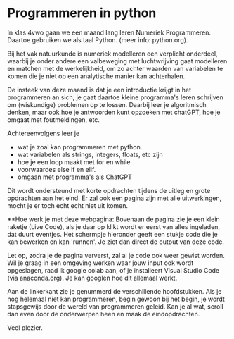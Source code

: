 # Programmeren in python

In klas 4vwo gaan we een maand lang leren Numeriek Programmeren. Daartoe gebruiken we als taal Python. (meer info: python.org).

Bij het vak natuurkunde is numeriek modelleren een verplicht onderdeel, waarbij je onder andere een valbeweging met luchtwrijving gaat modelleren en matchen met de werkelijkheid, om zo achter waarden van variabelen te komen die je niet op een analytische manier kan achterhalen.

De insteek van deze maand is dat je een introductie krijgt in het programmeren an sich, je gaat daartoe kleine programma's leren schrijven om (wiskundige) problemen op te lossen. Daarbij leer je algoritmisch denken, maar ook hoe je antwoorden kunt opzoeken met chatGPT, hoe je omgaat met foutmeldingen, etc.

Achtereenvolgens leer je 
- wat je zoal kan programmeren met python.
- wat variabelen als strings, integers, floats, etc zijn
- hoe je een loop maakt met for en while
- voorwaardes else if en elif.
- omgaan met programma's als ChatGPT

Dit wordt ondersteund met korte opdrachten tijdens de uitleg en grote opdrachten aan het eind. Er zal ook een pagina zijn met alle uitwerkingen, mocht je er toch echt echt niet uit komen.


**Hoe werk je met deze webpagina:
Bovenaan de pagina zie je een klein raketje (Live Code), als je daar op klikt wordt er eerst van alles ingeladen, dat duurt eventjes. Het schermpje hieronder geeft een stukje code die je kan bewerken en kan 'runnen'. Je ziet dan direct de output van deze code. 

Let op, zodra je de pagina ververst, zal al je code ook weer gewist worden. Wil je graag in een omgeving werken waar jouw input ook wordt opgeslagen, raad ik google colab aan, of je installeert Visual Studio Code (via anaconda.org). Je kan googlen hoe dit allemaal werkt. 


Aan de linkerkant zie je genummerd de verschillende hoofdstukken. Als je nog helemaal niet kan programmeren, begin gewoon bij het begin, je wordt stapsgewijs door de wereld van programmeren geleid. 
Kan je al wat, scroll dan even door de onderwerpen heen en maak de eindopdrachten. 

Veel plezier.